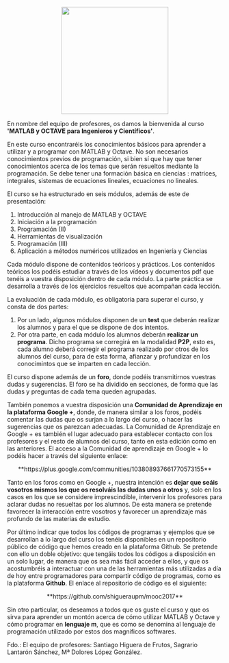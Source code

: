<p align="center">
  <img src="" width="250">
</p>

En nombre del equipo de profesores, os damos la bienvenida al curso **'MATLAB y OCTAVE para Ingenieros y Científicos'**.

En este curso encontraréis los conocimientos básicos para aprender a utilizar y a programar con  MATLAB y Octave. No son necesarios conocimientos previos de programación, si bien sí que hay que tener conocimientos acerca de los temas que serán resueltos mediante la programación. Se debe tener una formación básica en ciencias : matrices, integrales,  sistemas de ecuaciones lineales, ecuaciones no lineales.

El curso se ha estructurado en seis módulos, además de este de presentación:

1. Introducción al manejo de MATLAB y OCTAVE
2. Iniciación a la programación
3. Programación (II)
4. Herramientas de visualización
5. Programación (III)
6. Aplicación a métodos numéricos utilizados en Ingeniería y Ciencias


Cada módulo dispone de contenidos teóricos y prácticos. Los contenidos teóricos los podéis estudiar a través de los vídeos y documentos pdf que tenéis a vuestra disposición dentro de cada módulo. La parte práctica se desarrolla a través de los ejercicios resueltos que acompañan cada lección.

La evaluación de cada módulo, es obligatoria para superar el curso, y consta de dos partes:

1. Por un lado, algunos módulos disponen de un **test** que deberán realizar los alumnos y para el que se dispone de dos intentos.
2. Por otra parte, en cada módulo los alumnos deberán **realizar un programa**. Dicho programa se corregirá en la modalidad **P2P**, esto es, cada alumno deberá corregir el programa realizado por otros de los alumnos del curso, para de esta forma, afianzar y profundizar en los conocimintos que se imparten en cada lección.


El curso dispone además de un **foro**, donde podéis transmitirnos vuestras dudas y sugerencias. El foro se ha dividido en secciones, de forma que las dudas y preguntas de cada tema queden agrupadas.

También ponemos a vuestra disposición una **Comunidad de Aprendizaje en la plataforma Google +**, donde, de manera similar a los foros, podéis comentar las dudas que os surjan a lo largo del curso, o hacer las sugerencias que os parezcan adecuadas. La Comunidad de Aprendizaje en Google + es también el lugar adecuado para establecer contacto con los profesores y el resto de alumnos del curso, tanto en esta edición como en las anteriores. El acceso a la Comunidad de aprendizaje en Google + lo podéis hacer a través del siguiente enlace:

<center>**https://plus.google.com/communities/103808937661770573155**</center>

Tanto en los foros como en Google +, nuestra intención es **dejar que seáis vosotros mismos los que os resolváis las dudas unos a otros** y, solo en los casos en los que se considere imprescindible, intervenir los profesores para aclarar dudas no resueltas por los alumnos. De esta manera se pretende favorecer la interacción entre vosotros y favorecer un aprendizaje más profundo de las materias de estudio.

Por último indicar que todos los códigos de programas y ejemplos que se desarrollan a lo largo del curso los tenéis disponibles en un repositorio público de código que hemos creado en la plataforma Github. Se pretende con ello un doble objetivo: que tengáis todos los códigos a disposición en un solo lugar, de manera que os sea más fácil acceder a ellos, y que os acostumbréis a interactuar con una de las herramientas más utilizadas a día de hoy entre programadores para compartir código de programas, como es la plataforma **Github**. El enlace al repositorio de código es el siguiente:

<center>**https://github.com/shigueraupm/mooc2017**</center>

Sin otro particular, os deseamos a todos que os guste el curso y que os sirva para aprender un montón acerca de cómo utilizar MATLAB y Octave y cómo programar en **lenguaje m**, que es como se denomina al lenguaje de programación utilizado por estos dos magníficos softwares.

Fdo.: El equipo de profesores: Santiago Higuera de Frutos, Sagrario Lantarón Sánchez, Mª Dolores López González.
